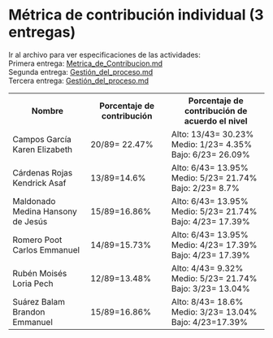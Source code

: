 # ﻿Métrica de contribución individual (3 entregas)

 Ir al archivo para ver especificaciones de las actividades:<br>
Primera entrega: <a href="https://github.com/KarenCampos842/Equipo-4/blob/Primera-Entrega/Metrica_de_Contribucion.md#m%C3%A9trica-de-contribuci%C3%B3n-individual">Metrica_de_Contribucion.md</a> 
<br>Segunda entrega: <a href="https://github.com/KarenCampos842/Equipo-4/blob/Segunda-Entrega/Gestion_del_Proceso.md#sprint-backlog">Gestión_del_proceso.md</a> 
<br>Tercera entrega: <a href="https://github.com/KarenCampos842/Equipo-4/blob/Tercera-Entrega/Gestion_del_Proceso.md#sprint-backlog">Gestión_del_proceso.md</a> 
 <br>

<table align=center>  
   <tr>  
      <th>Nombre</th>  
      <th>Porcentaje de contribución</th> 
      <th>Porcentaje de contribución de acuerdo el nivel</th>  
   </tr> 
    <tr>  
      <td>Campos García Karen Elizabeth</td>  
       <td> 20/89= 22.47%</td> 
       <td> Alto: 13/43= 30.23%<br>Medio: 1/23= 4.35%<br>Bajo: 6/23= 26.09%</td>  
   </tr> 
   <tr>  
      <td>Cárdenas Rojas Kendrick Asaf</td>  
       <td>13/89=14.6%</td>
       <td> Alto: 6/43= 13.95%<br>Medio: 5/23= 21.74%<br>Bajo: 2/23= 8.7%</td>    
   </tr> 
    <tr>  
      <td>Maldonado Medina Hansony de Jesús</td>  
      <td>15/89=16.86%</td>
      <td> Alto: 6/43= 13.95%<br>Medio: 5/23= 21.74%<br>Bajo: 4/23= 17.39%</td>    
   </tr> 
    <tr>  
      <td>Romero Poot Carlos Emmanuel</td>  
       <td>14/89=15.73%</td>
      <td> Alto: 6/43= 13.95%<br>Medio: 4/23= 17.39%<br>Bajo: 4/23= 17.39%</td> 
   </tr> 
     <tr>  
      <td>Rubén Moisés Loria Pech</td>  
        <td>12/89=13.48%</td>
        <td> Alto: 4/43= 9.32%<br>Medio: 5/23= 21.74%<br>Bajo: 3/23= 13.04%</td>    
   </tr> 
    <tr>  
      <td>Suárez Balam Brandon Emmanuel</td> 
      <td>15/89=16.86%</td>
       <td> Alto: 8/43= 18.6%<br>Medio: 3/23= 13.04%<br>Bajo: 4/23=17.39%</td>       
   </tr> 
 </table>

<!--stackedit_data:
eyJoaXN0b3J5IjpbLTE1MjA3NzAxNTIsMTEyNTczOTM0MCwxND
c3NTkyMTM3LC0xMTA5NjI0MjE3LDY2OTYxNjg1OCwtNjQ4ODYy
MzcsMTEwODMzNDc1MSwxOTA3NjExODQ1LC03MTM5MzM5MzNdfQ
==
-->
